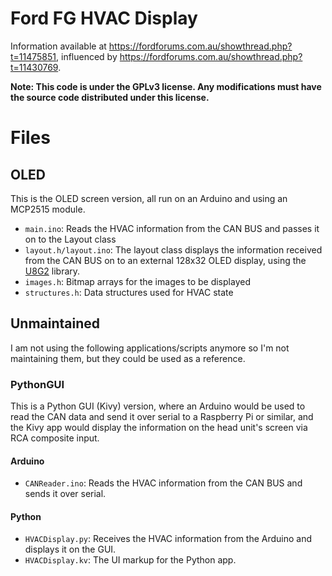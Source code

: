 # Ford FG HVAC Display

Information available at https://fordforums.com.au/showthread.php?t=11475851, influenced by https://fordforums.com.au/showthread.php?t=11430769.

**Note: This code is under the GPLv3 license. Any modifications must have the source code distributed under this license.**

# Files

## OLED
This is the OLED screen version, all run on an Arduino and using an MCP2515 module.

- `main.ino`: Reads the HVAC information from the CAN BUS and passes it on to the Layout class
- `layout.h/layout.ino`: The layout class displays the information received from the CAN BUS on to an external 128x32 OLED display, using the [U8G2](https://github.com/olikraus/u8g2) library.
- `images.h`: Bitmap arrays for the images to be displayed
- `structures.h`: Data structures used for HVAC state

## Unmaintained

I am not using the following applications/scripts anymore so I'm not maintaining them, but they could be used as a reference.

### PythonGUI
This is a Python GUI (Kivy) version, where an Arduino would be used to read the CAN data and send it over serial to a 
Raspberry Pi or similar, and the Kivy app would display the information on the head unit's screen via RCA composite input.


#### Arduino
- `CANReader.ino`: Reads the HVAC information from the CAN BUS and sends it over serial.

#### Python
- `HVACDisplay.py`: Receives the HVAC information from the Arduino and displays it on the GUI.
- `HVACDisplay.kv`: The UI markup for the Python app.
